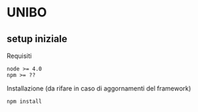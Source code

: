 # UNIBO

## setup iniziale

Requisiti

```
node >= 4.0
npm >= ??
```

Installazione (da rifare in caso di aggornamenti del framework)

```bash
npm install
```


